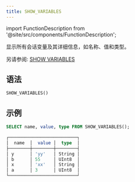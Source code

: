 ```yaml
---
title: SHOW_VARIABLES
---
```

import FunctionDescription from '@site/src/components/FunctionDescription';

<FunctionDescription description="引入或更新: v1.2.634"/>

显示所有会话变量及其详细信息，如名称、值和类型。

另请参阅: [SHOW VARIABLES](/sql/sql-commands/ddl/variable/show-variables)

## 语法

```sql
SHOW_VARIABLES()
```

## 示例

```sql
SELECT name, value, type FROM SHOW_VARIABLES();

┌──────────────────────────┐
│  name  │  value │  type  │
├────────┼────────┼────────┤
│ y      │ 'yy'   │ String │
│ b      │ 55     │ UInt8  │
│ x      │ 'xx'   │ String │
│ a      │ 3      │ UInt8  │
└──────────────────────────┘
```